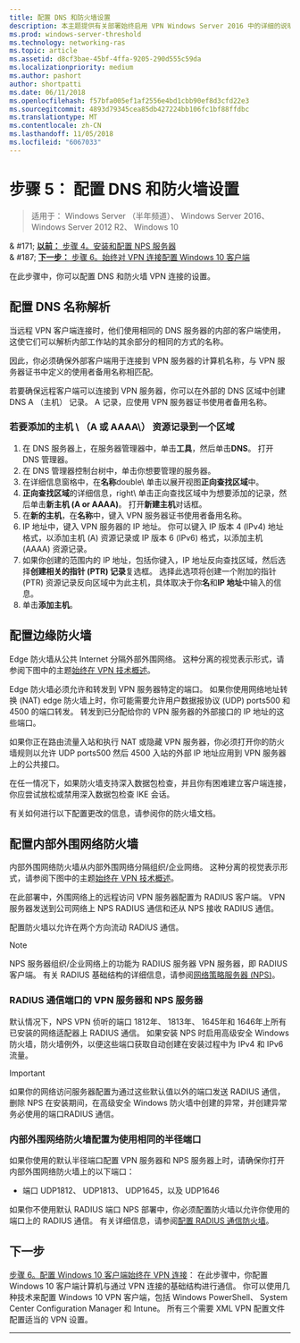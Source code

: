 ```yaml
---
title: 配置 DNS 和防火墙设置
description: 本主题提供有关部署始终启用 VPN Windows Server 2016 中的详细的说明。
ms.prod: windows-server-threshold
ms.technology: networking-ras
ms.topic: article
ms.assetid: d8cf3bae-45bf-4ffa-9205-290d555c59da
ms.localizationpriority: medium
ms.author: pashort
author: shortpatti
ms.date: 06/11/2018
ms.openlocfilehash: f57bfa005ef1af2556e4bd1cbb90ef8d3cfd22e3
ms.sourcegitcommit: 4893d79345cea85db427224bb106fc1bf88ffdbc
ms.translationtype: MT
ms.contentlocale: zh-CN
ms.lasthandoff: 11/05/2018
ms.locfileid: "6067033"
---
```

# 步骤 5： 配置 DNS 和防火墙设置

>适用于： Windows Server （半年频道）、 Windows Server 2016、 Windows Server 2012 R2、 Windows 10

& #171; [**以前：** 步骤 4。安装和配置 NPS 服务器](vpn-deploy-nps.md)<br>
& #187; [**下一步：** 步骤 6。始终对 VPN 连接配置 Windows 10 客户端](vpn-deploy-client-vpn-connections.md)

在此步骤中，你可以配置 DNS 和防火墙 VPN 连接的设置。

## 配置 DNS 名称解析

当远程 VPN 客户端连接时，他们使用相同的 DNS 服务器的内部的客户端使用，这使它们可以解析内部工作站的其余部分的相同的方式的名称。 

因此，你必须确保外部客户端用于连接到 VPN 服务器的计算机名称，与 VPN 服务器证书中定义的使用者备用名称相匹配。

若要确保远程客户端可以连接到 VPN 服务器，你可以在外部的 DNS 区域中创建 DNS A （主机） 记录。 A 记录，应使用 VPN 服务器证书使用者备用名称。


### 若要添加的主机 \ （A 或 AAAA\） 资源记录到一个区域

1. 在 DNS 服务器上，在服务器管理器中，单击**工具**，然后单击**DNS**。 打开 DNS 管理器。
2. 在 DNS 管理器控制台树中，单击你想要管理的服务器。
3. 在详细信息窗格中，在**名称**double\ 单击以展开视图**正向查找区域**中。
4. **正向查找区域**的详细信息，right\ 单击正向查找区域中为想要添加的记录，然后单击**新主机 \(A or AAAA\)**。 打开**新建主机**对话框。
5. 在**新的主机**，在**名称**中，键入 VPN 服务器证书使用者备用名称。
6. IP 地址中，键入 VPN 服务器的 IP 地址。 你可以键入 IP 版本 4 (IPv4) 地址格式，以添加主机 \(A\) 资源记录或 IP 版本 6 \(IPv6\) 格式，以添加主机 \(AAAA\) 资源记录。
7. 如果你创建的范围内的 IP 地址，包括你键入，IP 地址反向查找区域，然后选择**创建相关的指针 (PTR) 记录**复选框。  选择此选项将创建一个附加的指针 \(PTR\) 资源记录反向区域中为此主机，具体取决于你**名**和**IP 地址**中输入的信息。
8. 单击**添加主机**。

## 配置边缘防火墙

Edge 防火墙从公共 Internet 分隔外部外围网络。 这种分离的视觉表示形式，请参阅下图中的主题[始终在 VPN 技术概述](../always-on-vpn-technology-overview.md)。

Edge 防火墙必须允许和转发到 VPN 服务器特定的端口。 如果你使用网络地址转换 \(NAT\) edge 防火墙上时，你可能需要允许用户数据报协议 \(UDP\) ports500 和 4500 的端口转发。 转发到已分配给你的 VPN 服务器的外部接口的 IP 地址的这些端口。

如果你正在路由流量入站和执行 NAT 或隐藏 VPN 服务器，你必须打开你的防火墙规则以允许 UDP ports500 然后 4500 入站的外部 IP 地址应用到 VPN 服务器上的公共接口。

在任一情况下，如果防火墙支持深入数据包检查，并且你有困难建立客户端连接，你应尝试放松或禁用深入数据包检查 IKE 会话。

有关如何进行以下配置更改的信息，请参阅你的防火墙文档。

## 配置内部外围网络防火墙

内部外围网络防火墙从内部外围网络分隔组织/企业网络。 这种分离的视觉表示形式，请参阅下图中的主题[始终在 VPN 技术概述](../always-on-vpn-technology-overview.md)。

在此部署中，外围网络上的远程访问 VPN 服务器配置为 RADIUS 客户端。  VPN 服务器发送到公司网络上 NPS RADIUS 通信和还从 NPS 接收 RADIUS 通信。

配置防火墙以允许在两个方向流动 RADIUS 通信。


>[!NOTE]
>NPS 服务器组织/企业网络上的功能为 RADIUS 服务器 VPN 服务器，即 RADIUS 客户端。 有关 RADIUS 基础结构的详细信息，请参阅[网络策略服务器 (NPS)](../../../../../networking/technologies/nps/nps-top.md)。

### RADIUS 通信端口的 VPN 服务器和 NPS 服务器

默认情况下，NPS VPN 侦听的端口 1812年、 1813年、 1645年和 1646年上所有已安装的网络适配器上 RADIUS 通信。 如果安装 NPS 时启用高级安全 Windows 防火墙，防火墙例外，以便这些端口获取自动创建在安装过程中为 IPv4 和 IPv6 流量。

>[!IMPORTANT]
>如果你的网络访问服务器配置为通过这些默认值以外的端口发送 RADIUS 通信，删除 NPS 在安装期间，在高级安全 Windows 防火墙中创建的异常，并创建异常务必使用的端口RADIUS 通信。

### 内部外围网络防火墙配置为使用相同的半径端口

如果你使用的默认半径端口配置 VPN 服务器和 NPS 服务器上时，请确保你打开内部外围网络防火墙上的以下端口：

- 端口 UDP1812、 UDP1813、 UDP1645，以及 UDP1646

如果你不使用默认 RADIUS 端口 NPS 部署中，你必须配置防火墙以允许你使用的端口上的 RADIUS 通信。 有关详细信息，请参阅[配置 RADIUS 通信防火墙](../../../../../networking/technologies/nps/nps-firewalls-configure.md)。

## 下一步
[步骤 6。配置 Windows 10 客户端始终在 VPN 连接](vpn-deploy-client-vpn-connections.md)： 在此步骤中，你配置 Windows 10 客户端计算机与通过 VPN 连接的基础结构进行通信。 你可以使用几种技术来配置 Windows 10 VPN 客户端，包括 Windows PowerShell、 System Center Configuration Manager 和 Intune。 所有三个需要 XML VPN 配置文件配置适当的 VPN 设置。 

---
